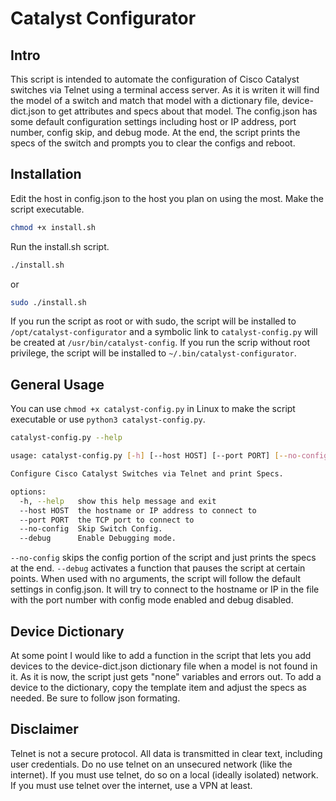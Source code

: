 # Catalyst Configurator

## Intro
This script is intended to automate the configuration of Cisco Catalyst switches via Telnet using a terminal access server. As it is writen it will find the model of a switch and match that model with a dictionary file, device-dict.json to get attributes and specs about that model. The config.json has some default configuration settings including host or IP address, port number, config skip, and debug mode. At the end, the script prints the specs of the switch and prompts you to clear the configs and reboot.

## Installation
Edit the host in config.json to the host you plan on using the most.
Make the script executable.
```bash
chmod +x install.sh
```
Run the install.sh script.
```bash
./install.sh
```
or
```bash
sudo ./install.sh
```
If you run the script as root or with sudo, the script will be installed to ``/opt/catalyst-configurator`` and a symbolic link to ``catalyst-config.py`` will be created at ``/usr/bin/catalyst-config``. If you run the scrip without root privilege, the script will be installed to ``~/.bin/catalyst-configurator``.

## General Usage
You can use ``chmod +x catalyst-config.py`` in Linux to make the script executable or use ``python3 catalyst-config.py``.
```bash
catalyst-config.py --help

usage: catalyst-config.py [-h] [--host HOST] [--port PORT] [--no-config] [--debug]

Configure Cisco Catalyst Switches via Telnet and print Specs.

options:
  -h, --help   show this help message and exit
  --host HOST  the hostname or IP address to connect to
  --port PORT  the TCP port to connect to
  --no-config  Skip Switch Config.
  --debug      Enable Debugging mode.
```
``--no-config`` skips the config portion of the script and just prints the specs at the end.
``--debug`` activates a function that pauses the script at certain points.
When used with no arguments, the script will follow the default settings in config.json. It will try to connect to the hostname or IP in the file with the port number with config mode enabled and debug disabled.

## Device Dictionary
At some point I would like to add a function in the script that lets you add devices to the device-dict.json dictionary file when a model is not found in it. As it is now, the script just gets "none" variables and errors out. To add a device to the dictionary, copy the template item and adjust the specs as needed. Be sure to follow json formating.

## Disclaimer
Telnet is not a secure protocol. All data is transmitted in clear text, including user credentials. Do no use telnet on an unsecured network (like the internet). If you must use telnet, do so on a local (ideally isolated) network. If you must use telnet over the internet, use a VPN at least.
